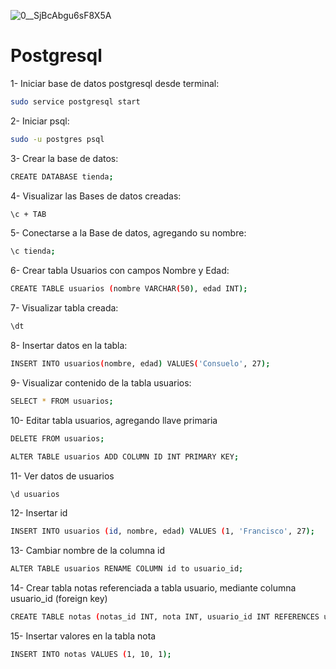 ![0__SjBcAbgu6sF8X5A](https://github.com/pedro-donoso/Postgresql/assets/68760595/c4386299-6604-4a21-86b9-58a66aae3d96)

# Postgresql

1- Iniciar base de datos postgresql desde terminal:

```bash
sudo service postgresql start
```

2- Iniciar psql:

```bash
sudo -u postgres psql
```

3- Crear la base de datos:

```bash
CREATE DATABASE tienda;
```

4- Visualizar las Bases de datos creadas:

```bash
\c + TAB
```

5- Conectarse a la Base de datos, agregando su nombre:

```bash
\c tienda;
```

6- Crear tabla Usuarios con campos Nombre y Edad:

```bash
CREATE TABLE usuarios (nombre VARCHAR(50), edad INT);
```

7- Visualizar tabla creada:

```bash
\dt
```

8- Insertar datos en la tabla:

```bash
INSERT INTO usuarios(nombre, edad) VALUES('Consuelo', 27);
```

9- Visualizar contenido de la tabla usuarios:

```bash
SELECT * FROM usuarios;
```

10- Editar tabla usuarios, agregando llave primaria

```bash
DELETE FROM usuarios;

ALTER TABLE usuarios ADD COLUMN ID INT PRIMARY KEY;
```

11- Ver datos de usuarios 

```bash
\d usuarios
```

12- Insertar id

```bash
INSERT INTO usuarios (id, nombre, edad) VALUES (1, 'Francisco', 27);
```

13- Cambiar nombre de la columna id

```bash
ALTER TABLE usuarios RENAME COLUMN id to usuario_id;
```

14- Crear tabla notas referenciada a tabla usuario, mediante columna usuario_id (foreign key)

```bash
CREATE TABLE notas (notas_id INT, nota INT, usuario_id INT REFERENCES usuarios(usuario_id));
```

15- Insertar valores en la tabla nota

```bash
INSERT INTO notas VALUES (1, 10, 1);
```






